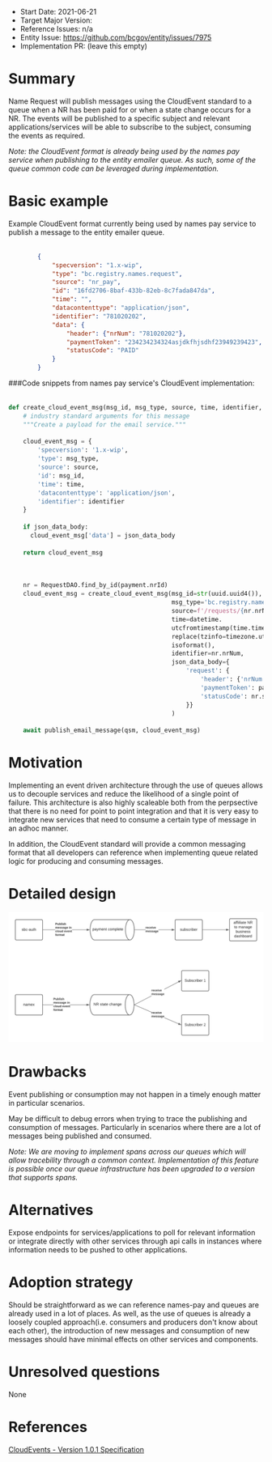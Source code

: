 - Start Date: 2021-06-21
- Target Major Version: 
- Reference Issues: n/a
- Entity Issue: https://github.com/bcgov/entity/issues/7975
- Implementation PR: (leave this empty)

# Summary

Name Request will publish messages using the CloudEvent standard to a queue when a NR has been paid for or when a 
state change occurs for a NR.  The events will be published to a specific subject and relevant
applications/services will be able to subscribe to the subject, consuming the events as required.

_Note: the CloudEvent format is already being used by the names pay service when publishing to the entity emailer queue.
As such, some of the queue common code can be leveraged during implementation._

# Basic example

Example CloudEvent format currently being used by names pay service to publish a message to the entity emailer queue. 

``` json

        {
            "specversion": "1.x-wip",
            "type": "bc.registry.names.request",
            "source": "nr_pay",
            "id": "16fd2706-8baf-433b-82eb-8c7fada847da",
            "time": "",
            "datacontenttype": "application/json",
            "identifier": "781020202",
            "data": {
                "header": {"nrNum": "781020202"},
                "paymentToken": "234234234324asjdkfhjsdhf23949239423",
                "statusCode": "PAID"
            }
        }

```

###Code snippets from names pay service's CloudEvent implementation:

``` python

def create_cloud_event_msg(msg_id, msg_type, source, time, identifier, json_data_body):  # pylint: disable=too-many-arguments # noqa E501
    # industry standard arguments for this message
    """Create a payload for the email service."""
    
    cloud_event_msg = {
        'specversion': '1.x-wip',
        'type': msg_type,
        'source': source,
        'id': msg_id,
        'time': time,
        'datacontenttype': 'application/json',
        'identifier': identifier
    }
    
    if json_data_body:
      cloud_event_msg['data'] = json_data_body

    return cloud_event_msg
    
```


``` python
   
    nr = RequestDAO.find_by_id(payment.nrId)
    cloud_event_msg = create_cloud_event_msg(msg_id=str(uuid.uuid4()),
                                             msg_type='bc.registry.names.request',
                                             source=f'/requests/{nr.nrNum}',
                                             time=datetime.
                                             utcfromtimestamp(time.time()).
                                             replace(tzinfo=timezone.utc).
                                             isoformat(),
                                             identifier=nr.nrNum,
                                             json_data_body={
                                                 'request': {
                                                     'header': {'nrNum': nr.nrNum},
                                                     'paymentToken': payment.payment_token,
                                                     'statusCode': nr.stateCd
                                                 }}
                                             )
    
    await publish_email_message(qsm, cloud_event_msg)
```

# Motivation

Implementing an event driven architecture through the use of queues allows us to decouple services and 
reduce the likelihood of a single point of failure.  This architecture is also highly scaleable both from 
the perpsective that there is no need for point to point integration and that it is very easy
to integrate new services that need to consume a certain type of message in an adhoc manner.

In addition, the CloudEvent standard will provide a common messaging format that all developers can 
reference when implementing queue related logic for producing and consuming messages.


# Detailed design

![Name Request CloudEvents Diagram](rfc-cloud-events-for-name-request/cloud_events_diagram.png)


# Drawbacks

Event publishing or consumption may not happen in a timely enough matter in particular scenarios.

May be difficult to debug errors when trying to trace the publishing and consumption of messages.  Particularly in
scenarios where there are a lot of messages being published and consumed.  

_Note:  We are moving to implement spans across our queues which will allow tracebility through a common
context.  Implementation of this feature is possible once our queue infrastructure has been upgraded to a version
that supports spans._   


# Alternatives

Expose endpoints for services/applications to poll for relevant information or integrate directly with other services
through api calls in instances where information needs to be pushed to other applications.


# Adoption strategy

Should be straightforward as we can reference names-pay and queues are already used in a lot of places.  As well, 
as the use of queues is already a loosely coupled approach(i.e. consumers and producers don't know about each other), 
the introduction of new messages and consumption of new messages should have minimal effects on other services and components.

# Unresolved questions

None


# References 

[CloudEvents - Version 1.0.1 Specification](https://github.com/cloudevents/spec/blob/v1.0.1/spec.md)



